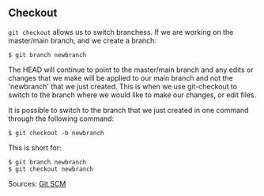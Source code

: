 ## Checkout

`git checkout` allows us to switch branchess. If we are working on the master/main branch, and we create a branch:  

`$ git branch newbranch`  

The HEAD will continue to point to the master/main branch and any edits or changes that we make will be applied to our main branch and not the 'newbranch' that we just created. This is when we use git-checkout to switch to the branch where we would like to make our changes, or edit files.

It is possible to switch to the branch that we just created in one command through the following command:

`$ git checkout -b newbranch`  

This is short for:

`$ git branch newbranch`  
`$ git checkout newbranch`





Sources: [Git SCM](https://git-scm.com/book/en/v2/Git-Branching-Basic-Branching-and-Merging) 
